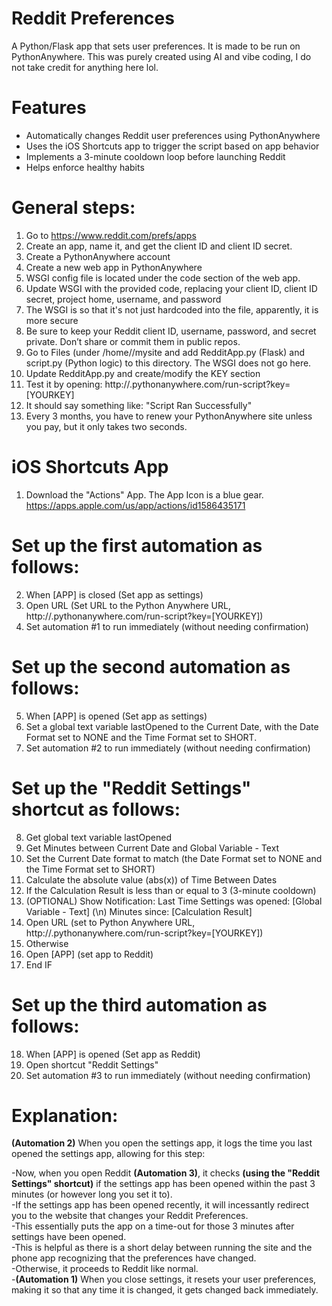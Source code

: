 # Reddit Preferences
A Python/Flask app that sets user preferences. It is made to be run on PythonAnywhere.
This was purely created using AI and vibe coding, I do not take credit for anything here lol.

# Features
- Automatically changes Reddit user preferences using PythonAnywhere
- Uses the iOS Shortcuts app to trigger the script based on app behavior
- Implements a 3-minute cooldown loop before launching Reddit
- Helps enforce healthy habits

# General steps:
1. Go to https://www.reddit.com/prefs/apps
2. Create an app, name it, and get the client ID and client ID secret.
3. Create a PythonAnywhere account
4. Create a new web app in PythonAnywhere
5. WSGI config file is located under the code section of the web app.
6. Update WSGI with the provided code, replacing your client ID, client ID secret, project home, username, and password
7. The WSGI is so that it's not just hardcoded into the file, apparently, it is more secure
8. Be sure to keep your Reddit client ID, username, password, and secret private. Don’t share or commit them in public repos.
9. Go to Files (under /home/<username>/mysite and add RedditApp.py (Flask) and script.py (Python logic) to this directory. The WSGI does not go here. 
10. Update RedditApp.py and create/modify the KEY section
11. Test it by opening: http://<your-username>.pythonanywhere.com/run-script?key=[YOURKEY]
12. It should say something like: "Script Ran Successfully"
13. Every 3 months, you have to renew your PythonAnywhere site unless you pay, but it only takes two seconds.

# iOS Shortcuts App
1. Download the "Actions" App. The App Icon is a blue gear. https://apps.apple.com/us/app/actions/id1586435171
 # Set up the first automation as follows:
2. When [APP] is closed (Set app as settings)
3. Open URL (Set URL to the Python Anywhere URL, http://<your-username>.pythonanywhere.com/run-script?key=[YOURKEY])
4. Set automation #1 to run immediately (without needing confirmation)
 # Set up the second automation as follows:
5. When [APP] is opened (Set app as settings)
6. Set a global text variable lastOpened to the Current Date, with the Date Format set to NONE and the Time Format set to SHORT.
7. Set automation #2 to run immediately (without needing confirmation)
 # Set up the "Reddit Settings" shortcut as follows:
8. Get global text variable lastOpened
9. Get Minutes between Current Date and Global Variable - Text
10. Set the Current Date format to match (the Date Format set to NONE and the Time Format set to SHORT)
11. Calculate the absolute value (abs(x)) of Time Between Dates
12. If the Calculation Result is less than or equal to 3 (3-minute cooldown)
13. (OPTIONAL) Show Notification: Last Time Settings was opened: [Global Variable - Text] (\n) Minutes since: [Calculation Result]
14. Open URL (set to Python Anywhere URL, http://<your-username>.pythonanywhere.com/run-script?key=[YOURKEY])
15. Otherwise
16. Open [APP] (set app to Reddit)
17. End IF 
 # Set up the third automation as follows:
18. When [APP] is opened (Set app as Reddit)
19. Open shortcut "Reddit Settings"
20. Set automation #3 to run immediately (without needing confirmation)


# Explanation: 
**(Automation 2)** When you open the settings app, it logs the time you last opened the settings app, allowing for this step:  

-Now, when you open Reddit **(Automation 3)**, it checks **(using the "Reddit Settings" shortcut)** if the settings app has been opened within the past 3 minutes (or however long you set it to).  
-If the settings app has been opened recently, it will incessantly redirect you to the website that changes your Reddit Preferences.  
-This essentially puts the app on a time-out for those 3 minutes after settings have been opened.  
-This is helpful as there is a short delay between running the site and the phone app recognizing that the preferences have changed.  
-Otherwise, it proceeds to Reddit like normal.  
-**(Automation 1)** When you close settings, it resets your user preferences, making it so that any time it is changed, it gets changed back immediately.







